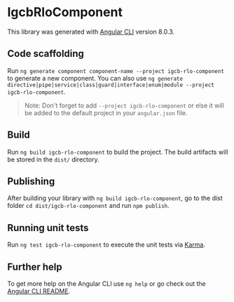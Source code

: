 # IgcbRloComponent

This library was generated with [Angular CLI](https://github.com/angular/angular-cli) version 8.0.3.

## Code scaffolding

Run `ng generate component component-name --project igcb-rlo-component` to generate a new component. You can also use `ng generate directive|pipe|service|class|guard|interface|enum|module --project igcb-rlo-component`.
> Note: Don't forget to add `--project igcb-rlo-component` or else it will be added to the default project in your `angular.json` file. 

## Build

Run `ng build igcb-rlo-component` to build the project. The build artifacts will be stored in the `dist/` directory.

## Publishing

After building your library with `ng build igcb-rlo-component`, go to the dist folder `cd dist/igcb-rlo-component` and run `npm publish`.

## Running unit tests

Run `ng test igcb-rlo-component` to execute the unit tests via [Karma](https://karma-runner.github.io).

## Further help

To get more help on the Angular CLI use `ng help` or go check out the [Angular CLI README](https://github.com/angular/angular-cli/blob/master/README.md).
